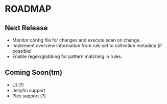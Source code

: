 # ROADMAP

## Next Release

- Monitor config file for changes and execute scan on change.
- Implement overview information from rule set to collection metadata (if possible)
- Enable regex/globbing for pattern matching in rules.

## Coming Soon(tm)

- UI (?)
- Jellyfin support
- Plex support (?)

